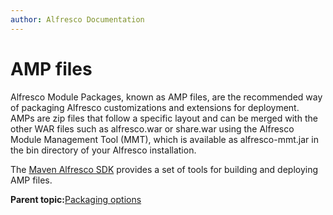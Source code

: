 ```yaml
---
author: Alfresco Documentation
---
```


# AMP files

Alfresco Module Packages, known as AMP files, are the recommended way of packaging Alfresco customizations and extensions for deployment. AMPs are zip files that follow a specific layout and can be merged with the other WAR files such as alfresco.war or share.war using the Alfresco Module Management Tool \(MMT\), which is available as alfresco-mmt.jar in the bin directory of your Alfresco installation.

The [Maven Alfresco SDK](alfresco-sdk-intro.md) provides a set of tools for building and deploying AMP files.

**Parent topic:**[Packaging options](../concepts/dev-extensions-packaging-techniques.md)

